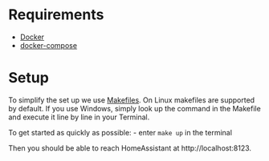 # Requirements

* [Docker](https://docs.docker.com/install/)
* [docker-compose](https://docs.docker.com/compose/install/)

# Setup
To simplify the set up we use [Makefiles](https://en.wikipedia.org/wiki/Makefile). On Linux makefiles are supported by default. If you use Windows, simply look up the command in the Makefile and execute it line by line in your Terminal.  
  
To get started as quickly as possible:
	- enter `make up` in the terminal

Then you should be able to reach HomeAssistant at http://localhost:8123.
